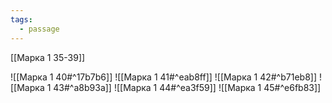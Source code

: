 ```yaml
---
tags:
  - passage
---
```

[[Марка 1 35-39]]

![[Марка 1 40#^17b7b6]]
![[Марка 1 41#^eab8ff]]
![[Марка 1 42#^b71eb8]]
![[Марка 1 43#^a8b93a]]
![[Марка 1 44#^ea3f59]]
![[Марка 1 45#^e6fb83]]